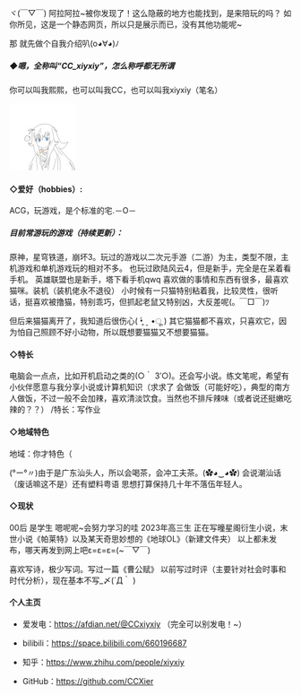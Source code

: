 ヾ(￣▽￣)
阿拉阿拉~被你发现了！这么隐蔽的地方也能找到，是来陪玩的吗？
如你所见，这是一个静态网页，所以只是展示而已，没有其他功能呢~

那 就先做个自我介绍叭(o◕∀◕)ﾉ

##### ◆嗯，全称叫“CC_xiyxiy”，怎么称呼都无所谓
你可以叫我熙熙，也可以叫我CC，也可以叫我xiyxiy（笔名）

![xiyxiy](/zhaopian.jpg)


#### ◇爱好（hobbies）:
ACG，玩游戏，是个标准的宅.－O－
##### 目前常游玩的游戏（持续更新）：

原神，星穹铁道，崩坏3。玩过的游戏以二次元手游（二游）为主，类型不限，主机游戏和单机游戏玩的相对不多。
也玩过欧陆风云4，但是新手，完全是在呆着看手机。
英雄联盟也是新手，塔下看手机qwq
喜欢做的事情和东西有很多，最喜欢猫咪。装机（装机佬永不退役）
小时候有一只猫特别粘着我，比较灵性，很听话，挺喜欢被撸猫，特别乖巧，但抓起老鼠又特别凶，大反差呢(。￣□￣)ﾂ   

但后来猫猫离开了，我知道后很伤心( •̥́ ˍ •ू ) 
其它猫猫都不喜欢，只喜欢它，因为怕自己照顾不好小动物，所以既想要猫猫又不想要猫猫。

#### ◇特长 
电脑会一点点，比如开机启动之类的(○｀ 3′○)。还会写小说。练文笔呢，希望有小伙伴愿意与我分享小说或计算机知识（求求了
会做饭（可能好吃），典型的南方人做饭，不过一般不会加辣，喜欢清淡饮食。当然也不排斥辣味（或者说还挺嫩吃辣的？？）
/特长：写作业
#### ◇地域特色
地域：你才特色（

(°ー°〃)由于是广东汕头人，所以会喝茶，会冲工夫茶。(✿◕‿◕✿)
会说潮汕话（废话嘛这不是）还有塑料粤语
思想打算保持几十年不落伍年轻人。


#### ◇现状

00后 是学生
嗯呢呢~会努力学习的哇
2023年高三生
正在写曈星阁衍生小说，末世小说《帕莱特》以及某天奇思妙想的《地球OL》（新建文件夹）
以上都未发布，哪天再发到网上吧ε=ε=ε=(~￣▽￣)

喜欢写诗，极少写词。写过一篇《曹公赋》
以前写过时评（主要针对社会时事和时代分析），现在基本不写_〆(´Д｀ )

#### 个人主页
- 爱发电：https://afdian.net/@CCxiyxiy
（完全可以别发电！~）

- bilibili：https://space.bilibili.com/660196687

- 知乎：https://www.zhihu.com/people/xiyxiy

- GitHub：https://github.com/CCXier
